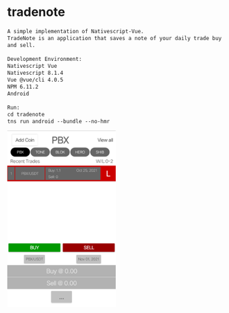 # tradenote
```
A simple implementation of Nativescript-Vue.
TradeNote is an application that saves a note of your daily trade buy and sell.

Development Environment:
Nativescript Vue
Nativescript 8.1.4
Vue @vue/cli 4.0.5
NPM 6.11.2
Android

Run:
cd tradenote
tns run android --bundle --no-hmr
```
<img src="https://github.com/pollyolly/tradenote/blob/main/tradenote-ss.png" width=250 />
